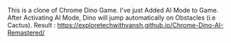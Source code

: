 This is a clone of Chrome Dino Game.
I've just Added AI Mode to Game.
After Activating AI Mode, Dino will jump automatically on Obstacles (i.e Cactus).
Result : https://exploretechwithvansh.github.io/Chrome-Dino-AI-Remastered/
